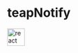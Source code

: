 # teapNotify
<img src="https://cdn.discordapp.com/attachments/799043172868685825/914530638634287163/New_message-bro.png" alt="react" width="40" height="40"/> 

